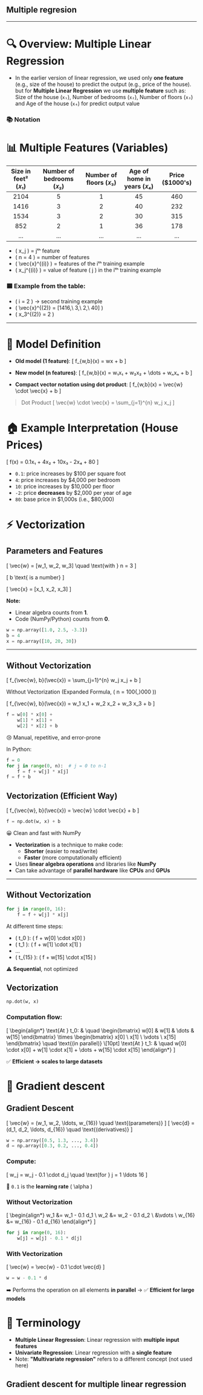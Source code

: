## Multiple regresion
---

# 🔍 Overview: Multiple Linear Regression

- In the earlier version of linear regression, we used only **one feature** (e.g., size of the house) to predict the output (e.g., price of the house). but for **Multiple Linear Regression** we use **multiple feature**  such as:
Size of the house (`x₁`), Number of bedrooms (`x₂`), Number of floors (`x₃`) and Age of the house (`x₄`) for predict output value


### 📚 Notation
# 📊 Multiple Features (Variables)


| Size in feet² (𝑥₁) | Number of bedrooms (𝑥₂) | Number of floors (𝑥₃) | Age of home in years (𝑥₄) | Price ($1000's) |
|:------------------:|:------------------------:|:----------------------:|:--------------------------:|:----------------:|
|       2104         |            5             |           1            |            45              |       460        |
|       1416         |            3             |           2            |            40              |       232        |
|       1534         |            3             |           2            |            30              |       315        |
|        852         |            2             |           1            |            36              |       178        |
|       ...          |           ...            |          ...           |           ...              |       ...        |


- \( x_j \) = jᵗʰ feature  
- \( n = 4 \) = number of features  
- \( \vec{x}^{(i)} \) = features of the iᵗʰ training example  
- \( x_j^{(i)} \) = value of feature \( j \) in the iᵗʰ training example  

### 🟦 Example from the table:

- \( i = 2 \) → second training example  
- \( \vec{x}^{(2)} = [1416,\ 3,\ 2,\ 40] \)  
- \( x_3^{(2)} = 2 \)


---

# 🧠 Model Definition

- **Old model (1 feature)**:
  \[
  f_{w,b}(x) = wx + b
  \]

- **New model (n features)**:
  \[
  f_{w,b}(x) = w₁x₁ + w₂x₂ + \dots + wₙxₙ + b
  \]

- **Compact vector notation using dot product**:
  \[
  f_{w,b}(x) = \vec{w} \cdot \vec{x} + b
  \]


> Dot Product
>\[
>\vec{w} \cdot \vec{x} = \sum_{j=1}^{n} w_j x_j
>\]


# 🏠 Example Interpretation (House Prices)

\[
f(x) = 0.1x₁ + 4x₂ + 10x₃ - 2x₄ + 80
\]

- `0.1`: price increases by $100 per square foot
- `4`: price increases by $4,000 per bedroom
- `10`: price increases by $10,000 per floor
- `-2`: price **decreases** by $2,000 per year of age
- `80`: base price in $1,000s (i.e., $80,000)


# ⚡ Vectorization 
## Parameters and Features

\[
\vec{w} = [w_1, w_2, w_3] \quad \text{with } n = 3
\]

\[
b \text{ is a number}
\]

\[
\vec{x} = [x_1, x_2, x_3]
\]

**Note:**

- Linear algebra counts from **1**.
- Code (NumPy/Python) counts from **0**.

```python
w = np.array([1.0, 2.5, -3.3])
b = 4
x = np.array([10, 20, 30])
```

---

## Without Vectorization

\[
f_{\vec{w}, b}(\vec{x}) = \sum_{j=1}^{n} w_j x_j + b
\]



 Without Vectorization (Expanded Formula, \( n = 100{,}000 \))

\[
f_{\vec{w}, b}(\vec{x}) = w_1 x_1 + w_2 x_2 + w_3 x_3 + b
\]

```python
f = w[0] * x[0] + 
    w[1] * x[1] + 
    w[2] * x[2] + b
```

😢 Manual, repetitive, and error-prone

In Python:

```python
f = 0
for j in range(0, n):  # j = 0 to n-1
    f = f + w[j] * x[j]
f = f + b
```
## Vectorization (Efficient Way)

\[
f_{\vec{w}, b}(\vec{x}) = \vec{w} \cdot \vec{x} + b
\]

```python
f = np.dot(w, x) + b
```

😀 Clean and fast with NumPy


- **Vectorization** is a technique to make code:
  - **Shorter** (easier to read/write)
  - **Faster** (more computationally efficient)
- Uses **linear algebra operations** and libraries like **NumPy**
- Can take advantage of **parallel hardware** like **CPUs** and **GPUs**

---
## Without Vectorization

```python
for j in range(0, 16):
    f = f + w[j] * x[j]
```

At different time steps:

- \( t_0 \): \( f + w[0] \cdot x[0] \)
- \( t_1 \): \( f + w[1] \cdot x[1] \)
- ...
- \( t_{15} \): \( f + w[15] \cdot x[15] \)

⚠️ **Sequential**, not optimized


## Vectorization

```python
np.dot(w, x)
```

### Computation flow:

\[
\begin{align*}
\text{At } t_0: & \quad 
\begin{bmatrix}
w[0] & w[1] & \dots & w[15]
\end{bmatrix}
\times
\begin{bmatrix}
x[0] \\ x[1] \\ \vdots \\ x[15]
\end{bmatrix}
\quad \text{(in parallel)}
\\[10pt]
\text{At } t_1: & \quad 
w[0] \cdot x[0] + w[1] \cdot x[1] + \dots + w[15] \cdot x[15]
\end{align*}
\]

✅ **Efficient → scales to large datasets**
# 🧾 Gradient descent

## Gradient Descent

\[
\vec{w} = (w_1, w_2, \ldots, w_{16}) \quad \text{(parameters)}
\]
\[
\vec{d} = (d_1, d_2, \ldots, d_{16}) \quad \text{(derivatives)}
\]

```python
w = np.array([0.5, 1.3, ..., 3.4])
d = np.array([0.3, 0.2, ..., 0.4])
```

### Compute:

\[
w_j = w_j - 0.1 \cdot d_j \quad \text{for } j = 1 \ldots 16
\]

📝 `0.1` is the **learning rate** \( \alpha \)


### Without Vectorization

\[
\begin{align*}
w_1 &= w_1 - 0.1 d_1 \\
w_2 &= w_2 - 0.1 d_2 \\
&\vdots \\
w_{16} &= w_{16} - 0.1 d_{16}
\end{align*}
\]

```python
for j in range(0, 16):
    w[j] = w[j] - 0.1 * d[j]
```

### With Vectorization

\[
\vec{w} = \vec{w} - 0.1 \cdot \vec{d}
\]

```python
w = w - 0.1 * d
```

➡️ Performs the operation on all elements **in parallel** → ✅ **Efficient for large models**

# 🧾 Terminology

- **Multiple Linear Regression**: Linear regression with **multiple input features**
- **Univariate Regression**: Linear regression with a **single feature**
- Note: **"Multivariate regression"** refers to a different concept (not used here)


## Gradient descent for multiple linear regression
